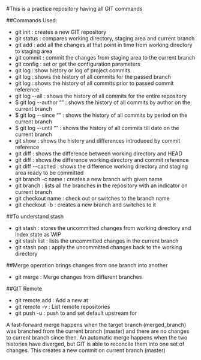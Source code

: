 #This is a practice repository having all GIT commands

##Commands Used:
- git init : creates a new GIT repository
- git status : compares working directory, staging area and current branch
- git add : add all the changes at that point in time from working directory to staging area
- git commit : commit the changes from staging area to the current branch
- git config : set or get the configuration parameters
- git log : show history or log of project commits
- git log <branch> : shows the history of all commits for the passed branch
- git log <commit-ref> : shows the history of all commits prior to passed commit reference
- git log --all : shows the history of all commits for the entire repository
- $ git log --author “<name>” : shows the history of all commits by author on the current branch
- $ git log --since “<date>” : shows the history of all commits by period on the current branch
- $ git log --until “<date>” : shows the history of all commits till date on the current branch
- git show <commit-ref> : shows the history and differences introduced by commit reference
- git diff : shows the difference between working directory and HEAD
- git diff <ref> : shows the difference working directory and commit reference
- git diff --cached : shows the difference working directory and staging area ready to be committed
- git branch -c name : creates a new branch with given name
- git branch : lists all the branches in the repository with an indicator on current branch
- git checkout name : check out or switches to the branch name
- git checkout -b : creates a new branch and switches to it

##To understand stash
- git stash : stores the uncommitted changes from working directory and index state as WIP
- git stash list : lists the uncommitted changes in the current branch
- git stash pop : apply the uncommitted changes back to the working directory


##Merge operation brings changes from one branch into another
- git merge : Merge changes from different branches

##GIT Remote
- git remote add <remote> <url> : Add a new <remote> at <url>
- git remote -v : List remote repositories
- git push -u <remote> <branch> : push <branch> to <remote> and set default upstream for <branch>  

A fast-forward merge happens when the target branch (merged_branch) was branched from the current branch (master) and there are no changes to current branch since then.
An automatic merge happens when the two histories have diverged, but GIT is able to reconcile them into one set of changes. This creates a new commit on current branch (master)
